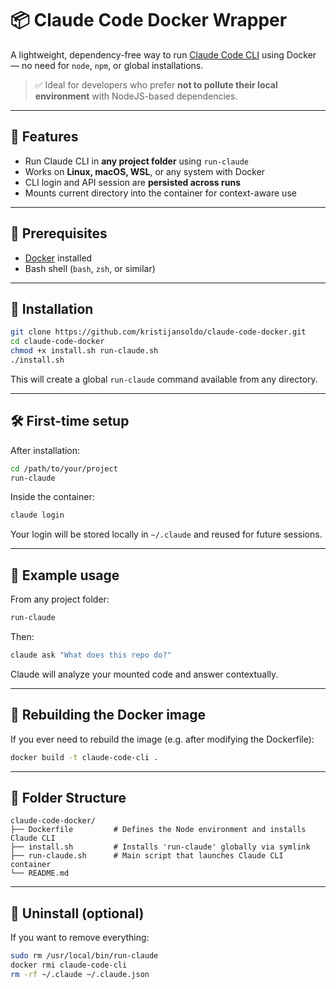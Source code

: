 # 📦 Claude Code Docker Wrapper

A lightweight, dependency-free way to run [Claude Code CLI](https://www.anthropic.com/index/claude-code) using Docker — no need for `node`, `npm`, or global installations.

> ✅ Ideal for developers who prefer **not to pollute their local environment** with NodeJS-based dependencies.

---

## 🚀 Features

- Run Claude CLI in **any project folder** using `run-claude`
- Works on **Linux, macOS, WSL**, or any system with Docker
- CLI login and API session are **persisted across runs**
- Mounts current directory into the container for context-aware use

---

## 🧱 Prerequisites

- [Docker](https://docs.docker.com/get-docker/) installed
- Bash shell (`bash`, `zsh`, or similar)

---

## 🔧 Installation

```bash
git clone https://github.com/kristijansoldo/claude-code-docker.git
cd claude-code-docker
chmod +x install.sh run-claude.sh
./install.sh
```

This will create a global `run-claude` command available from any directory.

---

## 🛠️ First-time setup

After installation:

```bash
cd /path/to/your/project
run-claude
```

Inside the container:

```bash
claude login
```

Your login will be stored locally in `~/.claude` and reused for future sessions.

---

## 🧪 Example usage

From any project folder:

```bash
run-claude
```

Then:

```bash
claude ask "What does this repo do?"
```

Claude will analyze your mounted code and answer contextually.

---

## 🔁 Rebuilding the Docker image

If you ever need to rebuild the image (e.g. after modifying the Dockerfile):

```bash
docker build -t claude-code-cli .
```

---

## 📁 Folder Structure

```
claude-code-docker/
├── Dockerfile         # Defines the Node environment and installs Claude CLI
├── install.sh         # Installs 'run-claude' globally via symlink
├── run-claude.sh      # Main script that launches Claude CLI container
└── README.md
```

---

## 🧹 Uninstall (optional)

If you want to remove everything:

```bash
sudo rm /usr/local/bin/run-claude
docker rmi claude-code-cli
rm -rf ~/.claude ~/.claude.json
```
